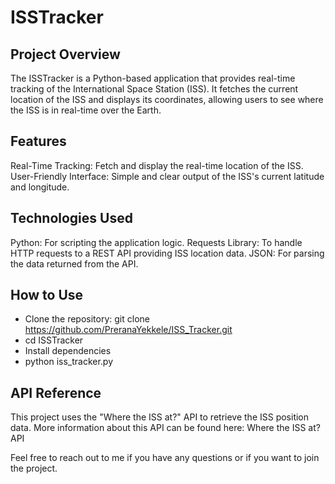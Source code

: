 # ISSTracker
## Project Overview
The ISSTracker is a Python-based application that provides real-time tracking of the International Space Station (ISS). It fetches the current location of the ISS and displays its coordinates, allowing users to see where the ISS is in real-time over the Earth.

## Features
Real-Time Tracking: Fetch and display the real-time location of the ISS.
User-Friendly Interface: Simple and clear output of the ISS's current latitude and longitude.

## Technologies Used
Python: For scripting the application logic.
Requests Library: To handle HTTP requests to a REST API providing ISS location data.
JSON: For parsing the data returned from the API.

## How to Use
- Clone the repository: git clone https://github.com/PreranaYekkele/ISS_Tracker.git
- cd ISSTracker
- Install dependencies
- python iss_tracker.py

## API Reference
This project uses the "Where the ISS at?" API to retrieve the ISS position data. More information about this API can be found here: Where the ISS at? API


Feel free to reach out to me if you have any questions or if you want to join the project.
